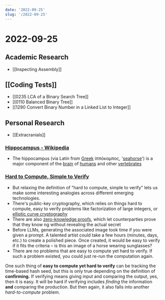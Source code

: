 ```yaml
---
date: '2022-09-25'
slug: '/2022-09-25'
---
```


# 2022-09-25

## Academic Research

- [[Inspecting Assembly]]

## [[Coding Tests]]

- [[0235 LCA of a Binary Search Tree]]
- [[0110 Balanced Binary Tree]]
- [[1290 Convert Binary Number in a Linked List to Integer]]

## Personal Research

- [[Extracranials]]

### [Hippocampus - Wikipedia](https://en.wikipedia.org/wiki/Hippocampus)

- The hippocampus (via Latin from [Greek](https://en.wikipedia.org/wiki/Ancient_Greek 'Ancient Greek') ἱππόκαμπος, '[seahorse](https://en.wikipedia.org/wiki/Seahorse 'Seahorse')') is a major component of the [brain](https://en.wikipedia.org/wiki/Brain 'Brain') of [humans](https://en.wikipedia.org/wiki/Human 'Human') and other [vertebrates](https://en.wikipedia.org/wiki/Vertebrate 'Vertebrate')

### [Hard to Compute, Simple to Verify](https://matt-rickard.ghost.io/hard-to-compute-simple-to-verify/)

- But relaxing the definition of "hard to compute, simple to verify" lets us make some interesting analogies across different emerging technologies.
- There's public-key cryptography, which relies on things hard to compute, easy to verify problems like factorization of large integers, or [elliptic curve cryptography](https://matt-rickard.com/elliptic-curve-cryptography)
- There are also [zero-knowledge proofs](https://matt-rickard.com/zero-knowledge-proofs), which let counterparties prove that they know ng without revealing the actual secret
- Before LLMs, generating the associated image took time if you were given a prompt. A talented artist could take a few hours (minutes, days, etc.) to create a polished piece. Once created, it would be easy to verify if it fits the criteria – is this an image of a horse wearing sunglasses?
- There are no problems that are easy to compute yet hard to verify. If such a problem existed, you could just re-run the computation again.

One such thing of **easy to compute yet hard to verify** can be tracking the time-based hash seed, but this is only true depending on the definition of **confirming.** If verifying means giving input and comparing the output, yes, then it is easy. It will be hard if verifying includes _finding_ the information **and** comparing the production. But then again, it also falls into another _hard-to-compute_ problem.
